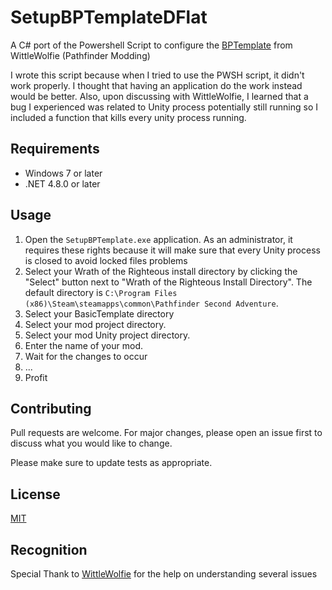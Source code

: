 
# SetupBPTemplateDFlat

A C# port of the Powershell Script to configure the [BPTemplate](https://github.com/WittleWolfie/BPCoreTemplate) from WittleWolfie (Pathfinder Modding)

I wrote this script because when I tried to use the PWSH script, it didn't work properly. I thought that having an application do the work instead would be better.
Also, upon discussing with WittleWolfie, I learned that a bug I experienced was related to Unity process potentially still running so I included a function that kills every unity process running.

## Requirements

- Windows 7 or later
- .NET 4.8.0 or later

## Usage

1. Open the `SetupBPTemplate.exe` application. As an administrator, it requires these rights because it will make sure that every Unity process is closed to avoid locked files problems
3. Select your Wrath of the Righteous install directory by clicking the "Select" button next to "Wrath of the Righteous Install Directory". The default directory is `C:\Program Files (x86)\Steam\steamapps\common\Pathfinder Second Adventure`.
4. Select your BasicTemplate directory 
5. Select your mod project directory.
5. Select your mod Unity project directory.
6. Enter the name of your mod.
7. Wait for the changes to occur
8. ...
9. Profit

## Contributing

Pull requests are welcome. For major changes, please open an issue first to discuss what you would like to change.

Please make sure to update tests as appropriate.

## License

[MIT](https://choosealicense.com/licenses/mit/)

## Recognition

Special Thank to [WittleWolfie](https://github.com/WittleWolfie) for the help on understanding several issues
